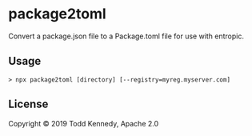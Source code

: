 # package2toml

Convert a package.json file to a Package.toml file for use with entropic.

## Usage

```
> npx package2toml [directory] [--registry=myreg.myserver.com]
```

## License
Copyright © 2019 Todd Kennedy, Apache 2.0
